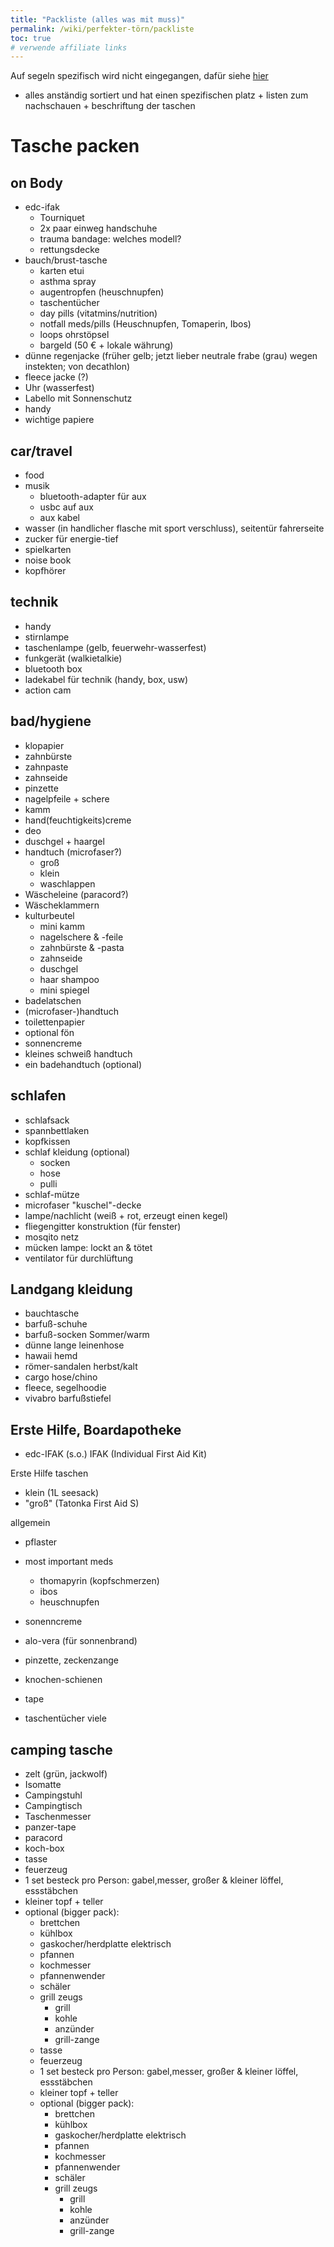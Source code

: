```yaml
---
title: "Packliste (alles was mit muss)"
permalink: /wiki/perfekter-törn/packliste
toc: true
# verwende affiliate links
---
```


Auf segeln spezifisch wird nicht eingegangen, dafür siehe [hier](/wiki/perfekter-törn/packliste-segeln)

- alles anständig sortiert und hat einen spezifischen platz + listen zum nachschauen + beschriftung der taschen

# Tasche packen
## on Body
- edc-ifak
  - Tourniquet
  - 2x paar einweg handschuhe
  - trauma bandage: welches modell?
  - rettungsdecke
- bauch/brust-tasche
    - karten etui
    - asthma spray
    - augentropfen (heuschnupfen)
    - taschentücher
    - day pills (vitatmins/nutrition)
    - notfall meds/pills (Heuschnupfen, Tomaperin, Ibos)
    - loops ohrstöpsel
    - bargeld	(50 € + lokale währung)
- dünne regenjacke (früher gelb; jetzt lieber neutrale frabe (grau) wegen instekten; von decathlon)
- fleece jacke (?)
- Uhr (wasserfest)
- Labello mit Sonnenschutz
- handy
- wichtige papiere

## car/travel
- food
- musik
    - bluetooth-adapter für aux
    - usbc auf aux
    - aux kabel
- wasser (in handlicher flasche mit sport verschluss), seitentür fahrerseite
- zucker für energie-tief
- spielkarten
- noise book
- kopfhörer

## technik
- handy
- stirnlampe
- taschenlampe (gelb, feuerwehr-wasserfest)
- funkgerät (walkietalkie)
- bluetooth box
- ladekabel für technik (handy, box, usw)
- action cam

## bad/hygiene
- klopapier
- zahnbürste
- zahnpaste
- zahnseide
- pinzette
- nagelpfeile + schere
- kamm
- hand(feuchtigkeits)creme
- deo
- duschgel + haargel
- handtuch (microfaser?)
    - groß
    - klein 
    - waschlappen
- Wäscheleine (paracord?)
- Wäscheklammern
- kulturbeutel
    - mini kamm
    - nagelschere & -feile
    - zahnbürste & -pasta
    - zahnseide
    - duschgel
    - haar shampoo
    - mini spiegel
- badelatschen
- (microfaser-)handtuch
- toilettenpapier
- optional fön
- sonnencreme
- kleines schweiß handtuch 
- ein badehandtuch (optional)

## schlafen
- schlafsack
- spannbettlaken
- kopfkissen
- schlaf kleidung (optional)
    - socken
    - hose
    - pulli
- schlaf-mütze
- microfaser "kuschel"-decke
- lampe/nachlicht (weiß + rot, erzeugt einen kegel)
- fliegengitter konstruktion (für fenster)
- mosqito netz
- mücken lampe: lockt an & tötet 
- ventilator für durchlüftung

## Landgang kleidung
- bauchtasche
- barfuß-schuhe
- barfuß-socken
Sommer/warm
- dünne lange leinenhose
- hawaii hemd
- römer-sandalen
herbst/kalt
- cargo hose/chino
- fleece, segelhoodie
- vivabro barfußstiefel

## Erste Hilfe, Boardapotheke
+ edc-IFAK (s.o.)
IFAK (Individual First Aid Kit)

Erste Hilfe taschen
- klein (1L seesack)
- "groß" (Tatonka First Aid S)

allgemein
- pflaster
- most important meds
  - thomapyrin (kopfschmerzen)
  - ibos
  - heuschnupfen
- sonenncreme
- alo-vera (für sonnenbrand)

- pinzette, zeckenzange
- knochen-schienen
- tape
- taschentücher viele

## camping tasche		
- zelt (grün, jackwolf)
- Isomatte		
- Campingstuhl
- Campingtisch
- Taschenmesser
- panzer-tape
- paracord
- koch-box
- tasse
- feuerzeug
- 1 set besteck pro Person: gabel,messer, großer & kleiner löffel, essstäbchen
- kleiner topf + teller
- optional (bigger pack):
  - brettchen
  - kühlbox
  - gaskocher/herdplatte elektrisch
  - pfannen
  - kochmesser
  - pfannenwender
  - schäler
  - grill zeugs
    - grill
    - kohle
    - anzünder
    - grill-zange
  - tasse
  - feuerzeug
  - 1 set besteck pro Person: gabel,messer, großer & kleiner löffel, essstäbchen
  - kleiner topf + teller
  - optional (bigger pack):
    - brettchen
    - kühlbox
    - gaskocher/herdplatte elektrisch
    - pfannen
    - kochmesser
    - pfannenwender
    - schäler
    - grill zeugs
      - grill
      - kohle
      - anzünder
      - grill-zange

